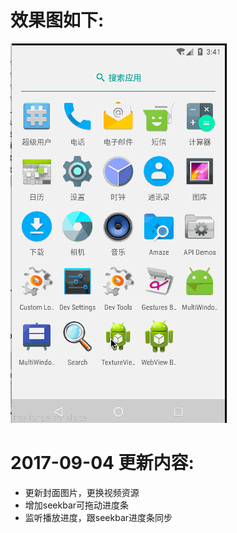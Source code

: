 # 效果图如下:
![效果图](https://raw.githubusercontent.com/ansen666/TextureViewVideo/master/images/texturevideo.gif)

# 2017-09-04 更新内容:
- 更新封面图片，更换视频资源
- 增加seekbar可拖动进度条
- 监听播放进度，跟seekbar进度条同步

